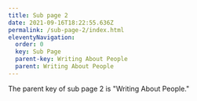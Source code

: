 ```yaml
---
title: Sub page 2
date: 2021-09-16T18:22:55.636Z
permalink: /sub-page-2/index.html
eleventyNavigation:
  order: 0
  key: Sub Page
  parent-key: Writing About People
  parent: Writing About People
---
```

The parent key of sub page 2 is "Writing About People."